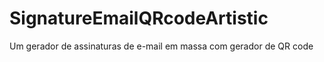 # SignatureEmailQRcodeArtistic
Um gerador de assinaturas de e-mail em massa com gerador de QR code 
